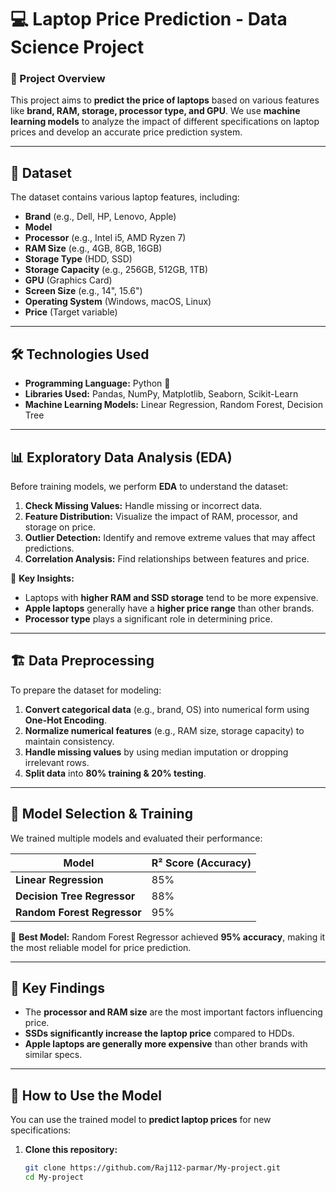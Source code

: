 # 💻 Laptop Price Prediction - Data Science Project  

### 📌 Project Overview  
This project aims to **predict the price of laptops** based on various features like **brand, RAM, storage, processor type, and GPU**. We use **machine learning models** to analyze the impact of different specifications on laptop prices and develop an accurate price prediction system.  

---

## 📂 Dataset  
The dataset contains various laptop features, including:  

- **Brand** (e.g., Dell, HP, Lenovo, Apple)  
- **Model**  
- **Processor** (e.g., Intel i5, AMD Ryzen 7)  
- **RAM Size** (e.g., 4GB, 8GB, 16GB)  
- **Storage Type** (HDD, SSD)  
- **Storage Capacity** (e.g., 256GB, 512GB, 1TB)  
- **GPU** (Graphics Card)  
- **Screen Size** (e.g., 14", 15.6")  
- **Operating System** (Windows, macOS, Linux)  
- **Price** (Target variable)  

---

## 🛠️ Technologies Used  
- **Programming Language:** Python 🐍  
- **Libraries Used:** Pandas, NumPy, Matplotlib, Seaborn, Scikit-Learn  
- **Machine Learning Models:** Linear Regression, Random Forest, Decision Tree  

---

## 📊 Exploratory Data Analysis (EDA)  
Before training models, we perform **EDA** to understand the dataset:  

1. **Check Missing Values:** Handle missing or incorrect data.  
2. **Feature Distribution:** Visualize the impact of RAM, processor, and storage on price.  
3. **Outlier Detection:** Identify and remove extreme values that may affect predictions.  
4. **Correlation Analysis:** Find relationships between features and price.  

📌 **Key Insights:**  
- Laptops with **higher RAM and SSD storage** tend to be more expensive.  
- **Apple laptops** generally have a **higher price range** than other brands.  
- **Processor type** plays a significant role in determining price.  

---

## 🏗️ Data Preprocessing  
To prepare the dataset for modeling:  

1. **Convert categorical data** (e.g., brand, OS) into numerical form using **One-Hot Encoding**.  
2. **Normalize numerical features** (e.g., RAM size, storage capacity) to maintain consistency.  
3. **Handle missing values** by using median imputation or dropping irrelevant rows.  
4. **Split data** into **80% training & 20% testing**.  

---

## 🤖 Model Selection & Training  
We trained multiple models and evaluated their performance:  

| Model | R² Score (Accuracy) |  
|--------|----------------|  
| **Linear Regression** | 85% |  
| **Decision Tree Regressor** | 88% |  
| **Random Forest Regressor** | 95% |  

📌 **Best Model:** Random Forest Regressor achieved **95% accuracy**, making it the most reliable model for price prediction.  

---

## 📌 Key Findings  
- The **processor and RAM size** are the most important factors influencing price.  
- **SSDs significantly increase the laptop price** compared to HDDs.  
- **Apple laptops are generally more expensive** than other brands with similar specs.  

---

## 🚀 How to Use the Model  
You can use the trained model to **predict laptop prices** for new specifications:  

1. **Clone this repository:**  
   ```bash
   git clone https://github.com/Raj112-parmar/My-project.git
   cd My-project
